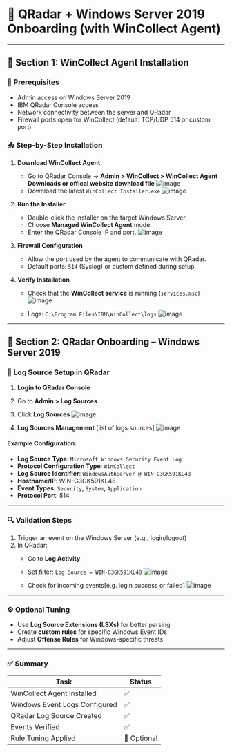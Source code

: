 
# 📘 QRadar + Windows Server 2019 Onboarding (with WinCollect Agent)

---

## 🧩 Section 1: WinCollect Agent Installation

### 🔧 Prerequisites
- Admin access on Windows Server 2019
- IBM QRadar Console access
- Network connectivity between the server and QRadar
- Firewall ports open for WinCollect (default: TCP/UDP 514 or custom port)

### 📥 Step-by-Step Installation

1. **Download WinCollect Agent**
   - Go to QRadar Console → **Admin > WinCollect > WinCollect Agent Downloads or offical website download file**
![image](https://github.com/user-attachments/assets/67132c57-851f-4306-bd27-c43480ab61e0)
   - Download the latest `WinCollect Installer.exe`
![image](https://github.com/user-attachments/assets/8712a585-48c2-441b-b508-99e01a62742e)


2. **Run the Installer**
   - Double-click the installer on the target Windows Server.
   - Choose **Managed WinCollect Agent** mode.
   - Enter the QRadar Console IP and port.
![image](https://github.com/user-attachments/assets/dbc2cb76-6e04-4f0e-bdf6-04de139d4196)


3. **Firewall Configuration**
   - Allow the port used by the agent to communicate with QRadar.
   - Default ports: `514` (Syslog) or custom defined during setup.

4. **Verify Installation**
   - Check that the **WinCollect service** is running (`services.msc`)
![image](https://github.com/user-attachments/assets/9d482975-ecc4-47f2-bf90-73c0cc83159e)

   - Logs: `C:\Program Files\IBM\WinCollect\logs`
![image](https://github.com/user-attachments/assets/264e1de4-a04e-45d0-82d0-101a62177e3a)

---

## 🧩 Section 2: QRadar Onboarding – Windows Server 2019

### 🧾 Log Source Setup in QRadar

1. **Login to QRadar Console**
2. Go to **Admin > Log Sources**
3. Click **Log Sources**
![image](https://github.com/user-attachments/assets/dda109c0-a0ec-47ba-9ae7-99be0db7361a)


4. **Log Sources Management** [list of logs sources]
  ![image](https://github.com/user-attachments/assets/58624ed7-400c-4d9d-9526-d0dc41b5f45d)


#### Example Configuration:
- **Log Source Type**: `Microsoft Windows Security Event Log`
- **Protocol Configuration Type**: `WinCollect`
- **Log Source Identifier**: `WindowsAuthServer @ WIN-G3GK591KL48`
- **Hostname/IP**: WIN-G3GK591KL48
- **Event Types**: `Security`, `System`, `Application`
- **Protocol Port**: 514
---

### 🔍 Validation Steps

1. Trigger an event on the Windows Server (e.g., login/logout)
2. In QRadar:
   - Go to **Log Activity**
   - Set filter: `Log Source = WIN-G3GK591KL48`
![image](https://github.com/user-attachments/assets/400d6040-ec82-4f92-bfe6-313ef9193d25)

   - Check for incoming events[e.g. login success or failed]
![image](https://github.com/user-attachments/assets/9d7d1430-5386-48f3-bc69-9c6f3e5fd2ca)

---

### ⚙️ Optional Tuning

- Use **Log Source Extensions (LSXs)** for better parsing
- Create **custom rules** for specific Windows Event IDs
- Adjust **Offense Rules** for Windows-specific threats

---

### ✅ Summary

| Task | Status |
|------|--------|
| WinCollect Agent Installed | ✅ |
| Windows Event Logs Configured | ✅ |
| QRadar Log Source Created | ✅ |
| Events Verified | ✅ |
| Rule Tuning Applied | 🔄 Optional |
